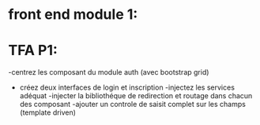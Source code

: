 # front end module 1: 
# TFA P1:
-centrez les composant du module auth (avec bootstrap grid)
- créez deux interfaces de login et inscription 
-injectez les services adéquat
-injecter la bibliothéque de redirection et routage dans chacun des composant
-ajouter un controle de saisit complet sur les champs (template driven)
